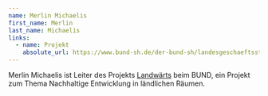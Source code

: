 ```yaml
---
name: Merlin Michaelis
first_name: Merlin
last_name: Michaelis
links:
  - name: Projekt
    absolute_url: https://www.bund-sh.de/der-bund-sh/landesgeschaeftsstelle/
---
```


Merlin Michaelis ist Leiter des Projekts [Landwärts](https://www.bund-sh.de/landwaerts/) beim BUND, ein Projekt zum Thema Nachhaltige Entwicklung in ländlichen Räumen.
